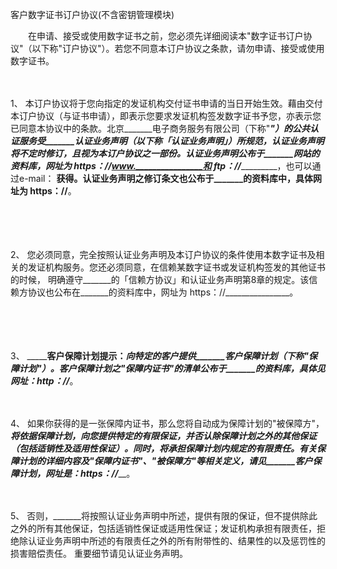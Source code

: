 



客户数字证书订户协议(不含密钥管理模块)



 

　　在申请、接受或使用数字证书之前，您必须先详细阅读本"数字证书订户协议"（以下称"订户协议"）。若您不同意本订户协议之条款，请勿申请、接受或使用数字证书。

　　

1、
本订户协议将于您向指定的发证机构交付证书申请的当日开始生效。藉由交付本订户协议（与证书申请），即表示您要求发证机构签发数字证书予您，亦表示您已同意本协议中的条款。北京_______电子商务服务有限公司（下称"_______"）的公共认证服务受_______认证业务声明（以下称「认证业务声明」）所规范，认证业务声明将不定时修订，且视为本订户协议之一部份。认证业务声明公布于_______网站的资料库，网址为 https：//www.________________和 ftp：//________________，也可以通过e-mail： ________________获得。认证业务声明之修订条文也公布于_______的资料库中，具体网址为 https：//________________。

　　

　　

2、
您必须同意，完全按照认证业务声明及本订户协议的条件使用本数字证书及相关的发证机构服务。您还必须同意，在信赖某数字证书或发证机构签发的其他证书的时候， 明确遵守_______的「信赖方协议」和认证业务声明第8章的规定。该信赖方协议也公布在_______的资料库中，网址为 https：//________________。

　　

　　

3、
_______客户保障计划提示：_______向特定的客户提供_______客户保障计划（下称"保障计划"）。_______客户保障计划之"保障内证书"的清单公布于_______的资料库，具体见网址：http：//________________。

　　

4、
如果你获得的是一张保障内证书，那么您将自动成为保障计划的"被保障方"，_______将依据保障计划，向您提供特定的有限保证，并否认除保障计划之外的其他保证（包括适销性及适用性保证）。同时，_______将承担保障计划内规定的有限责任。有关保障计划的详细内容及"保障内证书"、"被保障方"等相关定义，请见_______客户保障计划，网址是：https：//________________。

　　

5、
否则，_______将按照认证业务声明中所述，提供有限的保证，但不提供除此之外的所有其他保证，包括适销性保证或适用性保证；发证机构承担有限责任，拒绝除认证业务声明中所述的有限责任之外的所有附带性的、结果性的以及惩罚性的损害赔偿责任。 重要细节请见认证业务声明。